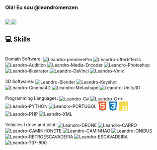 ### Olá! Eu sou @leandromenzen

<!--
- 🔭 I’m currently working on ...
- 🌱 I’m currently learning ...
- 👯 I’m looking to collaborate on ...
- 🤔 I’m looking for help with ...
- 💬 Ask me about ...
- 📫 How to reach me: ...
- 😄 Pronouns: ...
- ⚡ Fun fact: ...
-->

##
<div>
  <a href="https://github.com/leandromenzen">
   <img height="150em" src="https://github-readme-stats.vercel.app/api?username=leandromenzen&show_icons=true&theme=dracula"/>
   <img height="150em" src="https://github-readme-stats.vercel.app/api/top-langs/?username=leandromenzen&layout=compact&langs_count=9&theme=dracula"/>
  </a>
</div>

## 💻 Skills
  <div style="display: inline_block"><br>
  Domain Software:
  <img align="center" alt="Leandro-premierePro" height="30" width="30" src="https://upload.wikimedia.org/wikipedia/commons/4/40/Adobe_Premiere_Pro_CC_icon.svg" >
  <img align="center" alt="Leandro-afterEffects" height="30" width="30" src="https://upload.wikimedia.org/wikipedia/commons/thumb/c/cb/Adobe_After_Effects_CC_icon.svg/512px-Adobe_After_Effects_CC_icon.svg.png" >
  <img align="center" alt="Leandro-Audition" height="30" width="30" src="https://upload.wikimedia.org/wikipedia/commons/0/0e/Adobe_Audition_CC_icon_%282020%29.svg" >
  <img align="center" alt="Leandro-Media-Encoder" height="30" width="30" src="https://upload.wikimedia.org/wikipedia/commons/5/5a/Adobe_Media_Encoder_Icon.svg" >
  <img align="center" alt="Leandro-Photoshop" height="30" width="30" src="https://upload.wikimedia.org/wikipedia/commons/a/af/Adobe_Photoshop_CC_icon.svg" >
  <img align="center" alt="Leandro-Illustrator" height="30" width="30" src="https://upload.wikimedia.org/wikipedia/commons/f/fb/Adobe_Illustrator_CC_icon.svg" >
  <img align="center" alt="Leandro-DaVinci" height="30" width="40" src="https://upload.wikimedia.org/wikipedia/pt/c/c7/DaVinci_Resolve_logo.png" >
  <img align="center" alt="Leandro-Vmix" height="30" width="70" src="https://blog.vmix.com/wp-content/uploads/2015/05/vmix-logo-transparent-small.png" >

  <div style="display: inline_block"><br>
  3D Softwares:
  <img align="center" alt="Leandro-Blender" height="30" width="30" src="https://upload.wikimedia.org/wikipedia/commons/0/0c/Blender_logo_no_text.svg" >
  <img align="center" alt="Leandro-Keyshot" height="30" width="30" src="https://media.keyshot.com/uploads/2018/10/keyshot-icon-256.png" >
  <img align="center" alt="Leandro-Cinema4D" height="30" width="30" src="https://img.utdstc.com/icon/596/766/59676653263343aad87c6a2a751b8f9be4ca49df3e5ce8899010b5af2256a8a5:100">
 <img align="center" alt="Leandro-Metashape" height="30" width="30" src="https://yt3.googleusercontent.com/ytc/APkrFKb3ge47Wf6G6OqEd2JlQ4qTD0K4spvM-b0mgWG4Dg=s900-c-k-c0x00ffffff-no-rj">
 <img align="center" alt="Leandro-Unity3D" height="30" width="30" src="https://i.redd.it/8n6x4gk2pnr71.png">

<div style="display: inline_block"><br>
  Programming Languages:
  <img align="center" alt="Leandro-C#" height="30" width="30" src="https://cdn-icons-png.flaticon.com/512/6132/6132221.png">
  <img align="center" alt="Leandro-C++" height="30" width="30" src="https://cdn-icons-png.flaticon.com/512/6132/6132222.png">
  <img align="center" alt="Leandro-PYTHON" height="30" width="30" src="https://upload.wikimedia.org/wikipedia/commons/thumb/1/1f/Python_logo_01.svg/800px-Python_logo_01.svg.png">
  <img align="center" alt="Leandro-PORTUGOL" height="30" width="30" src="https://univali-lite.github.io/Portugol-Studio/assets/img/logo.png">
  <img align="center" alt="Leandro-HTML" height="30" width="30" src="https://raw.githubusercontent.com/devicons/devicon/master/icons/html5/html5-original.svg">
  <img align="center" alt="Leandro-CSS" height="30" width="30" src="https://raw.githubusercontent.com/devicons/devicon/master/icons/css3/css3-original.svg">
  <img align="center" alt="Leandro-Js" height="30" width="30" src="https://raw.githubusercontent.com/devicons/devicon/master/icons/javascript/javascript-plain.svg">
  <img align="center" alt="Leandro-PHP" height="30" width="30" src="https://www.php.net//images/logos/new-php-logo.svg">
  <img align="center" alt="Leandro-XML" height="30" width="30" src="https://cdn-icons-png.flaticon.com/128/9412/9412973.png">

<div style="display: inline_block"><br>
  Vehicles I drive and pilot:
  <img align="center" alt="Leandro-DRONE" height="30" width="40" src="https://seeklogo.com/images/D/dji-logo-300C779B44-seeklogo.com.png">
   <img align="center" alt="Leandro-CARRO" height="30" width="30" src="https://cdn-icons-png.flaticon.com/512/2554/2554936.png">
    <img align="center" alt="Leandro-CAMINHONETE" height="30" width="30" src="https://cdn-icons-png.flaticon.com/512/123/123919.png">
     <img align="center" alt="Leandro-CAMINHAO" height="30" width="30" src="https://cdn-icons-png.flaticon.com/512/726/726455.png">
      <img align="center" alt="Leandro-ONIBUS" height="30" width="30" src="https://cdn-icons-png.flaticon.com/512/6556/6556198.png">
       <img align="center" alt="Leandro-RETROESCAVADEIRA" height="30" width="30" src="https://cdn-icons-png.flaticon.com/512/10541/10541020.png">
        <img align="center" alt="Leandro-ESCAVADEIRA" height="30" width="30" src="https://cdn-icons-png.flaticon.com/512/3417/3417056.png">
        <img align="center" alt="Leandro-737-800" height="30" width="30" src="https://cdn-icons-png.flaticon.com/512/7893/7893979.png">
        
</div>
